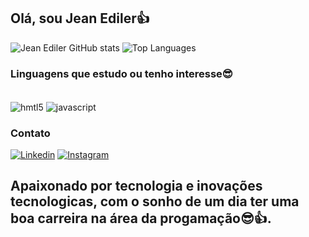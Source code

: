 ## Olá, sou Jean Ediler👍

![Jean Ediler GitHub stats](https://github-readme-stats.vercel.app/api?username=JeanEdiler123&show_icons=true&theme=dracula)
![Top Languages](https://github-readme-stats.vercel.app/api/top-langs/?username=JeanEdiler123&layout=compact)


### Linguagens que estudo ou tenho interesse😎 
<div style="display: inline_block"><br/>
<img align="center" alt="hmtl5" src= https://img.shields.io/badge/HTML5-E34F26?style=for-the-badge&logo=html5&logoColor=white />
<img align="center" alt="javascript" src= https://img.shields.io/badge/JavaScript-F7DF1E?style=for-the-badge&logo=javascript&logoColor=black
	https://img.shields.io/badge/Node.js-43853D?style=for-the-badge&logo=node.js&logoColor=white />
</div>

### Contato
[![Linkedin](https://img.shields.io/badge/LinkedIn-0077B5?style=for-the-badge&logo=linkedin&logoColor=white)](https://www.linkedin.com/in/jean-ediler-silva-5843a1244/)
[![Instagram](https://img.shields.io/badge/Instagram-E4405F?style=for-the-badge&logo=instagram&logoColor=white)](https://www.instagram.com/eediler/)



## Apaixonado por tecnologia e inovações tecnologicas, com o sonho de um dia ter uma boa  carreira na área da progamação😎👍.



